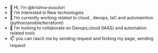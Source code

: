 - 👋 Hi, I’m @krishna-pusuluri
- 👀 I’m interested in New technologies 
- 🌱 I’m currently working related to cloud , devops, IaC and automamtion (python/ansible/terraform)
- 💞️ I’m looking to collaborate on Devops,cloud (IAAS) and automation related tools
- 📫 you can raach me by sending request and forking my page, sending request

<!---
krishna-pusuluri/krishna-pusuluri is a ✨ special ✨ repository because its `README.md` (this file) appears on your GitHub profile.
You can click the Preview link to take a look at your changes.
--->
